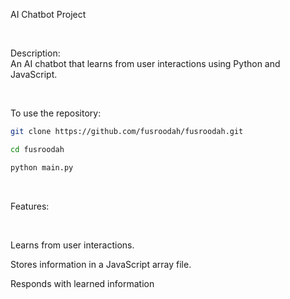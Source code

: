 AI Chatbot Project

<br>

Description:<br>
An AI chatbot that learns from user interactions using Python and JavaScript.

<br>

To use the repository:
   ```bash
   git clone https://github.com/fusroodah/fusroodah.git

   cd fusroodah

   python main.py

   ```
<br>

Features:

<br>

Learns from user interactions.

Stores information in a JavaScript array file.

Responds with learned information
